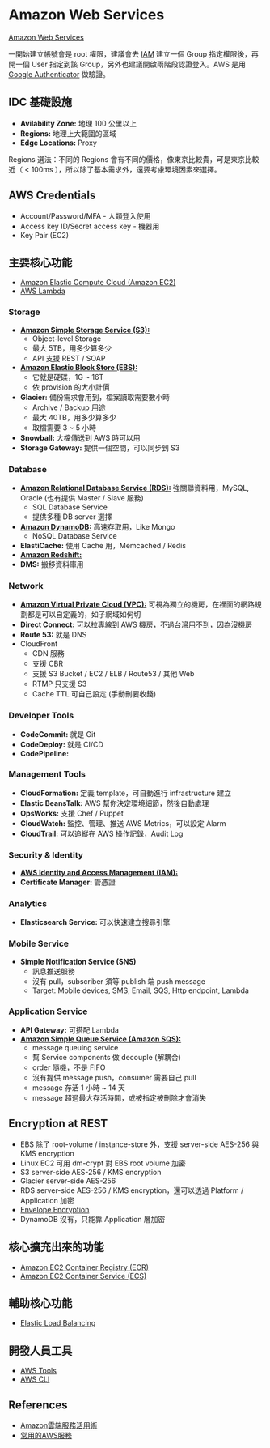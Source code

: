 Amazon Web Services
===================

[Amazon Web Services](https://aws.amazon.com/)

一開始建立帳號會是 root 權限，建議會去 [IAM](iam.md) 建立一個 Group 指定權限後，再開一個 User 指定到該 Group，另外也建議開啟兩階段認證登入。AWS 是用 [Google Authenticator](https://www.google.com.tw/webhp#q=google%20authenticator) 做驗證。

## IDC 基礎設施

* **Avilability Zone:** 地理 100 公里以上
* **Regions:** 地理上大範圍的區域
* **Edge Locations:** Proxy

Regions 選法：不同的 Regions 會有不同的價格，像東京比較貴，可是東京比較近（ < 100ms ），所以除了基本需求外，還要考慮環境因素來選擇。

## AWS Credentials

* Account/Password/MFA - 人類登入使用
* Access key ID/Secret access key - 機器用
* Key Pair (EC2)

## 主要核心功能

* [Amazon Elastic Compute Cloud (Amazon EC2)](ec2.md)
* [AWS Lambda](https://aws.amazon.com/tw/lambda/)

### Storage

* [**Amazon Simple Storage Service (S3):**](https://aws.amazon.com/tw/s3/)
  - Object-level Storage
  - 最大 5TB，用多少算多少
  - API 支援 REST / SOAP
* [**Amazon Elastic Block Store (EBS):**](https://aws.amazon.com/tw/ebs/)
  - 它就是硬碟，1G ~ 16T
  - 依 provision 的大小計價
* **Glacier:** 備份需求會用到，檔案讀取需要數小時
  - Archive / Backup 用途
  - 最大 40TB，用多少算多少
  - 取檔需要 3 ~ 5 小時
* **Snowball:** 大檔傳送到 AWS 時可以用
* **Storage Gateway:** 提供一個空間，可以同步到 S3

### Database

* [**Amazon Relational Database Service (RDS):**](https://aws.amazon.com/tw/rds/) 強關聯資料用，MySQL, Oracle (也有提供 Master / Slave 服務)
  - SQL Database Service
  - 提供多種 DB server 選擇
* [**Amazon DynamoDB:**](https://aws.amazon.com/tw/dynamodb/) 高速存取用，Like Mongo
  - NoSQL Database Service
* **ElastiCache:** 使用 Cache 用，Memcached / Redis
* [**Amazon Redshift:**](https://aws.amazon.com/tw/redshift/)
* **DMS:** 搬移資料庫用

### Network

* [**Amazon Virtual Private Cloud (VPC):**](vpc.md) 可視為獨立的機房，在裡面的網路規劃都是可以自定義的，如子網域如何切
* **Direct Connect:** 可以拉專線到 AWS 機房，不過台灣用不到，因為沒機房
* **Route 53:** 就是 DNS
* CloudFront
  - CDN 服務
  - 支援 CBR
  - 支援 S3 Bucket / EC2 / ELB / Route53 / 其他 Web
  - RTMP 只支援 S3
  - Cache TTL 可自己設定 (手動刪要收錢)

### Developer Tools

* **CodeCommit:** 就是 Git
* **CodeDeploy:** 就是 CI/CD
* **CodePipeline:**

### Management Tools

* **CloudFormation:** 定義 template，可自動進行 infrastructure 建立
* **Elastic BeansTalk:** AWS 幫你決定環境細節，然後自動處理
* **OpsWorks:** 支援 Chef / Puppet
* **CloudWatch:** 監控、管理、推送 AWS Metrics，可以設定 Alarm
* **CloudTrail:** 可以追縱在 AWS 操作記錄，Audit Log

### Security & Identity

* [**AWS Identity and Access Management (IAM):**](iam.md)
* **Certificate Manager:** 管憑證

### Analytics

* **Elasticsearch Service:** 可以快速建立搜尋引擎

### Mobile Service

* **Simple Notification Service (SNS)**
  - 訊息推送服務
  - 沒有 pull，subscriber 須等 publish 端 push message
  - Target: Mobile devices, SMS, Email, SQS, Http endpoint, Lambda

### Application Service

* **API Gateway:** 可搭配 Lambda
* [**Amazon Simple Queue Service (Amazon SQS):**](https://aws.amazon.com/tw/sqs/)
  - message queuing service
  - 幫 Service components 做 decouple (解耦合)
  - order 隨機，不是 FIFO
  - 沒有提供 message push，consumer 需要自己 pull
  - message 存活 1 小時 ~ 14 天
  - message 超過最大存活時間，或被指定被刪除才會消失

## Encryption at REST

* EBS 除了 root-volume / instance-store 外，支援 server-side AES-256 與 KMS encryption
* Linux EC2 可用 dm-crypt 對 EBS root volume 加密
* S3 server-side AES-256 / KMS encryption
* Glacier server-side AES-256
* RDS server-side AES-256 / KMS encryption，還可以透過 Platform / Application 加密
* [Envelope Encryption](http://docs.aws.amazon.com/kms/latest/developerguide/workflow.html)
* DynamoDB 沒有，只能靠 Application 層加密

## 核心擴充出來的功能

* [Amazon EC2 Container Registry (ECR)](https://aws.amazon.com/tw/ecr/)
* [Amazon EC2 Container Service (ECS)](https://aws.amazon.com/tw/ecs/)

## 輔助核心功能

* [Elastic Load Balancing](https://aws.amazon.com/tw/elasticloadbalancing/)

## 開發人員工具

* [AWS Tools](https://aws.amazon.com/tw/tools/)
* [AWS CLI](cli.md)

## References

* [Amazon雲端服務活用術](http://www.ithome.com.tw/article/88754)
* [常用的AWS服務](http://www.tts.bz/archives/2450)

